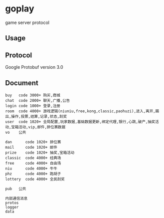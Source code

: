 # goplay
game server protocol

## Usage

## Protocol
Google Protobuf version 3.0

## Document

```
buy   code 3000+ 购买,商城
chat  code 2000+ 聊天,广播,公告
login code 1000+ 登录,注册
room  code 4000+ 游戏逻辑(niuniu,free,kong,classic,paohuzi),进入,离开,踢出,操作,投票,结算,记录,状态,刮奖
user  code 1020+ 全局配置,玩家数据,基础数据更新,绑定代理,银行,心跳,破产,抽奖活动,宝箱活动,vip,邮件,排位赛数据
vo    公共

dan      code 1020+ 排位赛
mail     code 1020+ 邮件
prize    code 1020+ 抽奖,宝箱活动
classic  code 4000+ 经典场
free     code 4000+ 自由场
niu      code 4000+ 牛牛
phz      code 4000+ 跑胡子
lottery  code 4000+ 全民刮奖

pub   公共

内部通信消息
protos
logger
data
```
